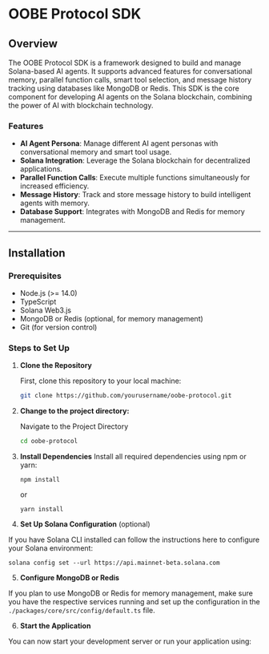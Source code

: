 # OOBE Protocol SDK

## Overview
The OOBE Protocol SDK is a framework designed to build and manage Solana-based AI agents. It supports advanced features for conversational memory, parallel function calls, smart tool selection, and message history tracking using databases like MongoDB or Redis. This SDK is the core component for developing AI agents on the Solana blockchain, combining the power of AI with blockchain technology.

### Features
- **AI Agent Persona**: Manage different AI agent personas with conversational memory and smart tool usage.
- **Solana Integration**: Leverage the Solana blockchain for decentralized applications.
- **Parallel Function Calls**: Execute multiple functions simultaneously for increased efficiency.
- **Message History**: Track and store message history to build intelligent agents with memory.
- **Database Support**: Integrates with MongoDB and Redis for memory management.

---

## Installation

### Prerequisites

- Node.js (>= 14.0)
- TypeScript
- Solana Web3.js
- MongoDB or Redis (optional, for memory management)
- Git (for version control)

### Steps to Set Up

1. **Clone the Repository**

   First, clone this repository to your local machine:

   ```bash
   git clone https://github.com/yourusername/oobe-protocol.git


2. **Change to the project directory:**
   
   Navigate to the Project Directory

   ```bash
   cd oobe-protocol

3. **Install Dependencies**
Install all required dependencies using npm or yarn:

   ```npm install```

   or

   ```yarn install```

4. **Set Up Solana Configuration** (optional)

If you have Solana CLI installed can follow the instructions here to  configure your Solana environment:

```solana config set --url https://api.mainnet-beta.solana.com```

5. **Configure MongoDB or Redis**

If you plan to use MongoDB or Redis for memory management, make sure you have the respective services running and set up the configuration in the ```./packages/core/src/config/default.ts``` file.

6. **Start the Application**

You can now start your development server or run your application using: